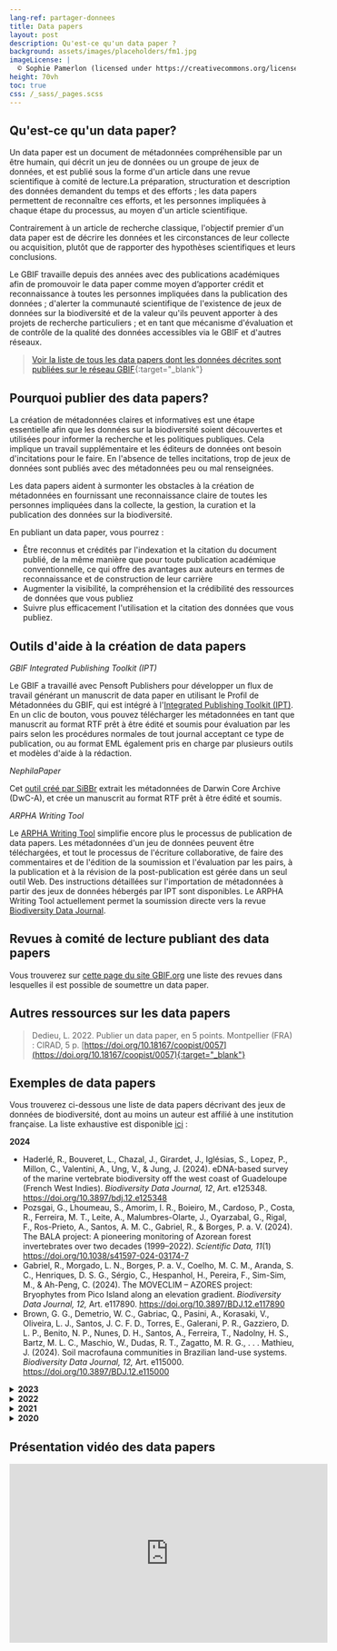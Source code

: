 ```yaml
---
lang-ref: partager-donnees
title: Data papers
layout: post
description: Qu'est-ce qu'un data paper ?
background: assets/images/placeholders/fm1.jpg
imageLicense: |
  © Sophie Pamerlon (licensed under https://creativecommons.org/licenses/by-sa/4.0/)
height: 70vh
toc: true
css: /_sass/_pages.scss
---
```



## Qu'est-ce qu'un data paper?

Un data paper est un document de métadonnées compréhensible par un être humain, qui décrit un jeu de données ou un groupe de jeux de données, et est publié sous la forme d'un article dans une revue scientifique à comité de lecture.La préparation, structuration et description des données demandent du temps et des efforts ; les data papers permettent de reconnaître ces efforts, et les personnes impliquées à chaque étape du processus, au moyen d'un article scientifique.

Contrairement à un article de recherche classique, l'objectif premier d'un data paper est de décrire les données et les circonstances de leur collecte ou acquisition, plutôt que de rapporter des hypothèses scientifiques et leurs conclusions.

Le GBIF travaille depuis des années avec des publications académiques afin de promouvoir le data paper comme moyen d’apporter crédit et reconnaissance à toutes les personnes impliquées dans la publication des données ; d'alerter la communauté scientifique de l'existence de jeux de données sur la biodiversité et de la valeur qu'ils peuvent apporter à des projets de recherche particuliers ; et en tant que mécanisme d'évaluation et de contrôle de la qualité des données accessibles via le GBIF et d'autres réseaux.

>[Voir la liste de tous les data papers dont les données décrites sont publiées sur le réseau GBIF](https://www.gbif.org/fr/resource/search?contentType=literature&topics=DATA_PAPER&relevance=GBIF_PUBLISHED){:target="_blank"}


## Pourquoi publier des data papers?

La création de métadonnées claires et informatives est une étape essentielle afin que les données sur la biodiversité soient découvertes et utilisées pour informer la recherche et les politiques publiques. Cela implique un travail supplémentaire et les éditeurs de données ont besoin d'incitations pour le faire. En l'absence de telles incitations, trop de jeux de données sont publiés avec des métadonnées peu ou mal renseignées.

Les data papers aident à surmonter les obstacles à la création de métadonnées en fournissant une reconnaissance claire de toutes les personnes impliquées dans la collecte, la gestion, la curation et la publication des données sur la biodiversité.

En publiant un data paper, vous pourrez :

- Être reconnus et crédités par l'indexation et la citation du document publié, de la même manière que pour toute publication académique conventionnelle, ce qui offre des avantages aux auteurs en termes de reconnaissance et de construction de leur carrière
- Augmenter la visibilité, la compréhension et la crédibilité des ressources de données que vous publiez
- Suivre plus efficacement l'utilisation et la citation des données que vous publiez.


## Outils d'aide à la création de data papers

*GBIF Integrated Publishing Toolkit (IPT)*

Le GBIF a travaillé avec Pensoft Publishers pour développer un flux de travail générant un manuscrit de data paper en utilisant le Profil de Métadonnées du GBIF, qui est intégré à l'<a href="https://www.gbif.org/fr/ipt" target="_blank">Integrated Publishing Toolkit (IPT)</a>. En un clic de bouton, vous pouvez télécharger les métadonnées en tant que manuscrit au format RTF prêt à être édité et soumis pour évaluation par les pairs selon les procédures normales de tout journal acceptant ce type de publication, ou au format EML également pris en charge par plusieurs outils et modèles d'aide à la rédaction.

*NephilaPaper*

Cet <a href="https://ferramentas.sibbr.gov.br/nephila/" target="_blank">outil créé par SiBBr</a> extrait les métadonnées de Darwin Core Archive (DwC-A), et crée un manuscrit au format RTF prêt à être édité et soumis.
  
*ARPHA Writing Tool*

Le <a href="https://arpha.pensoft.net/" target="_blank">ARPHA Writing Tool</a> simplifie encore plus le processus de publication de data papers. Les métadonnées d'un jeu de données peuvent être téléchargées, et tout le processus de l'écriture collaborative, de faire des commentaires et de l'édition de la soumission et l'évaluation par les pairs, à la publication et à la révision de la post-publication est gérée dans un seul outil Web. Des instructions détaillées sur l'importation de métadonnées à partir des jeux de données hébergés par IPT sont disponibles.
Le ARPHA Writing Tool actuellement permet la soumission directe vers la revue <a href="https://bdj.pensoft.net/" target="_blank">Biodiversity Data Journal</a>.

## Revues à comité de lecture publiant des data papers

Vous trouverez sur <a href="https://www.gbif.org/data-papers" target="_blank">cette page du site GBIF.org</a> une liste des revues dans lesquelles il est possible de soumettre un data paper.


## Autres ressources sur les data papers

> Dedieu, L. 2022. Publier un data paper, en 5 points. Montpellier (FRA) : CIRAD, 5 p. [https://doi.org/10.18167/coopist/0057](https://doi.org/10.18167/coopist/0057){:target="_blank"}


## Exemples de data papers
Vous trouverez ci-dessous une liste de data papers décrivant des jeux de données de biodiversité, dont au moins un auteur est affilié à une institution française. La liste exhaustive est disponible [ici](https://www.gbif.org/resource/search?contentType=literature&topics=DATA_PAPER&relevance=GBIF_PUBLISHED&countriesOfResearcher=FR) :

<b>2024</b>
 <ul>
   <li>Haderlé, R., Bouveret, L., Chazal, J., Girardet, J., Iglésias, S., Lopez, P., Millon, C., Valentini, A., Ung, V., & Jung, J. (2024). eDNA-based survey of the marine vertebrate biodiversity off the west coast of Guadeloupe (French West Indies). <i>Biodiversity Data Journal, 12</i>, Art. e125348. <a href="https://doi.org/10.3897/bdj.12.e125348" target="_blank">https://doi.org/10.3897/bdj.12.e125348</a></li>
  <li>Pozsgai, G., Lhoumeau, S., Amorim, I. R., Boieiro, M., Cardoso, P., Costa, R., Ferreira, M. T., Leite, A., Malumbres-Olarte, J., Oyarzabal, G., Rigal, F., Ros-Prieto, A., Santos, A. M. C., Gabriel, R., & Borges, P. a. V. (2024). The BALA project: A pioneering monitoring of Azorean forest invertebrates over two decades (1999–2022). <i> Scientific Data, 11</i>(1) <a href="https://doi.org/10.1038/s41597-024-03174-7" target="_blank">https://doi.org/10.1038/s41597-024-03174-7</a></li>
  <li>Gabriel, R., Morgado, L. N., Borges, P. a. V., Coelho, M. C. M., Aranda, S. C., Henriques, D. S. G., Sérgio, C., Hespanhol, H., Pereira, F., Sim-Sim, M., & Ah-Peng, C. (2024). The MOVECLIM – AZORES project: Bryophytes from Pico Island along an elevation gradient. <i>Biodiversity Data Journal, 12,</i> Art. e117890. <a href="https://doi.org/10.3897/BDJ.12.e117890" target="_blank">https://doi.org/10.3897/BDJ.12.e117890</a></li>
  <li>Brown, G. G., Demetrio, W. C., Gabriac, Q., Pasini, A., Korasaki, V., Oliveira, L. J., Santos, J. C. F. D., Torres, E., Galerani, P. R., Gazziero, D. L. P., Benito, N. P., Nunes, D. H., Santos, A., Ferreira, T., Nadolny, H. S., Bartz, M. L. C., Maschio, W., Dudas, R. T., Zagatto, M. R. G., . . . Mathieu, J. (2024). Soil macrofauna communities in Brazilian land-use systems. <i>Biodiversity Data Journal, 12,</i> Art. e115000. <a href="https://doi.org/10.3897/BDJ.12.e115000" target="_blank">https://doi.org/10.3897/BDJ.12.e115000</a></li>
</ul>



<details>
  <summary><b>2023</b></summary>
  <ul>
    <li>Schmider-Martínez, A., Maturana, C., Poveda, Y., Rosenfeld, S., López-Farrán, Z., Saucède, T., Poulin, E., & González-Wevar, C. (2023). <i>Laevilacunaria</i> (Mollusca, Gastropoda) in the Southern Ocean: A comprehensive occurrence dataset. <i>Biodiversity Data Journal, 11</i> Art. e111982. <a href="https://doi.org/10.3897/BDJ.11.e111982" target="_blank">https://doi.org/10.3897/BDJ.11.e111982</a></li>
    <li>Sukkanon, C., Suwonkerd, W., Thanispong, K., Saeung, M., Jhaiaun, P., Pimnon, S., Thongkhao, K., Manguin, S., & Chareonviriyaphap, T. (2023). Distribution of mosquitoes (Diptera: Culicidae) in Thailand: a  dataset. <i>Gigabyte, 2023,</i> 1–7. <a href="https://doi.org/10.46471/gigabyte.90" target="_blank">https://doi.org/10.46471/gigabyte.90</a></li>
    <li>Lacoeuilhe, A., Percevault, L., Ichter, J., Gourdain, P., Herard, K., Michaud, H., Poncet, L., Ramage, T., Roquinarc’h, O., & Withers, P. (2023). All taxa biodiversity inventory of the Bois de Bouis estate (Var, France): a 10-year public-private partnership. <i>Biodiversity Data Journal, 11,</i> Art. 103280. <a href="https://doi.org/10.3897/bdj.11.e103280" target="_blank">https://doi.org/10.3897/bdj.11.e103280</a></li>
  </ul>
</details>

<details>
  <summary><b>2022</b></summary>
  <ul>
  <li>Pradel, J., Bouilloud, M., Loiseau, A., Piry, S., Galan, M., Artige, E., Castel, G., Ferrero, J., Gallet, R., Thuel, G., Vieira, N., & Charbonnel, N. (2022). Small terrestrial mammals (Rodentia and Soricomorpha) along a gradient of forest anthropisation (reserves, managed forests, urban parks) in France. <i>Biodiversity Data Journal, 10,</i> Art. e95214. <a href="https://doi.org/10.3897/bdj.10.e95214" target="_blank">https://doi.org/10.3897/bdj.10.e95214</a></li>
  <li>Woods, B., Trebilco, R., Walters, A., Hindell, M., Duhamel, G., Flores, H., Moteki, M., Pruvost, P., Reiss, C., Saunders, R. A., Sutton, C., Gan, Y., & Van De Putte, A. (2022). Myctobase, a circumpolar database of mesopelagic fishes for new insights into deep pelagic prey fields. <i>Scientific Data, 9(1)</i> Art. 404. <a href="https://doi.org/10.1038/s41597-022-01496-y" target="_blank">https://doi.org/10.1038/s41597-022-01496-y</a></li>
  <li>Claudel, M., Lerigoleur, E., Brun, C., & Guillerme, S. (2022). Geohistorical dataset of ten plant species introduced into Occitania (France).  <i>Biodiversity Data Journal, 10,</i> Art. e76283 <a href="https://doi.org/10.3897/bdj.10.e76283" target="_blank">https://doi.org/10.3897/bdj.10.e76283</a></li>
  </ul>
</details>

<details>
  <summary><b>2021</b></summary>
  <ul>
  <li>Coché, L., Arnaud, E., Bouveret, L., David, R., Foulquier, E., Gandilhon, N., Jeannesson, E., Bras, Y. L., Lerigoleur, E., Lopez, P. J., Madon, B., Sananikone, J., Sèbe, M., Berre, I. L., & Jung, J. (2021). Kakila database: Towards a FAIR community approved database of cetacean presence in the waters of the Guadeloupe Archipelago, based on citizen science. <i> Biodiversity Data Journal, 9,</i> Art. e69022. <a href="https://doi.org/10.3897/bdj.9.e69022" target="_blank"> https://doi.org/10.3897/bdj.9.e69022</a></li>
  <li>Katz, L., Sirjacobs, D., Gobert, S., Lejeune, P., & Danis, B. (2021). Distribution of macroalgae in the area of Calvi (Corsica).<i> Biodiversity Data Journal, 9,</i> Art. e68249. <a href="https://doi.org/10.3897/bdj.9.e68249" target="_blank"> https://doi.org/10.3897/bdj.9.e68249</a></li>
  <li>Borges, P. a. V., Nunes, R., Lamelas-López, L., Pereira, E., Costa, R., Monjardino, P., Lopes, D. H., Soares, A. O., Gil, A., Rigal, F., Ferrante, M., & Lövei, G. L. (2021). Monitoring Arthropods in Azorean Agroecosystems: the project AGRO-ECOSERVICES. <i>Biodiversity Data Journal, 9,</i> Art. e77548. <a href=" https://doi.org/10.3897/bdj.9.e77548" target="_blank"> https://doi.org/10.3897/bdj.9.e77548</a></li>
  </ul>
</details>

<details>
  <summary><b>2020</b></summary>
  <ul>
  <li>Nicolai, A., Guernion, M., Guillocheau, S., Hoeffner, K., Gouar, P. L., Ménard, N., Piscart, C., Vallet, D., Hervé, M., Benezeth, E., Chedanne, H., Blémus, J., Vernon, P., Cylly, D., Hotte, H., Loïs, G., Mai, B., Perez, G., Ouisse, T., . . . Supper, R. (2020). Transdisciplinary Bioblitz: Rapid biotic and abiotic inventory allows studying environmental changes over 60 years at the Biological Field Station of Paimpont (Brittany, France) and opens new interdisciplinary research opportunities. <i>Biodiversity Data Journal, 8,</i> Art. e50451. <a href="https://doi.org/10.3897/bdj.8.e50451" target="_blank"> https://doi.org/10.3897/bdj.8.e50451</a></li>
  <li>Malavin, S., Shmakova, L., Claverie, J., & Rivkina, E. (2020). Frozen Zoo: a collection of permafrost samples containing viable protists and their viruses.<i> Biodiversity Data Journal, 8, </i>Art. e51586.<a href=" https://doi.org/10.3897/bdj.8.e51586" target="_blank"> https://doi.org/10.3897/bdj.8.e51586</a></li>
  <li>Ropert-Coudert, Y., Van De Putte, A. P., Reisinger, R. R., Bornemann, H., Charrassin, J., Costa, D. P., Danis, B., Hückstädt, L. A., Jonsen, I. D., Lea, M., Thompson, D., Torres, L. G., Trathan, P. N., Wotherspoon, S., Ainley, D. G., Alderman, R., Andrews-Goff, V., Arthur, B., Ballard, G., . . . Hindell, M. A. (2020). The retrospective analysis of Antarctic tracking data project. <i>Scientific Data, 7</i>(1), Art. 94 <a href=" https://doi.org/10.3897/bdj.8.e51586" target="_blank"> https://doi.org/10.1038/s41597-020-0406-x</a></li>
  </ul>
</details>


## Présentation vidéo des data papers

<iframe width="560" height="315" src="https://www.youtube.com/embed/TCu9OB27E4M?si=Mou3noznFjxzBzsD" title="YouTube video player" frameborder="0" allow="accelerometer; autoplay; clipboard-write; encrypted-media; gyroscope; picture-in-picture; web-share" referrerpolicy="strict-origin-when-cross-origin" allowfullscreen></iframe>
